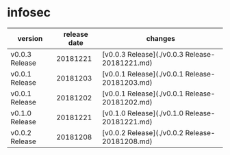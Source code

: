 # infosec	


|version|release date|changes|
|---|---|---|
|v0.0.3 Release|20181221|[v0.0.3 Release](./v0.0.3 Release-20181221.md)|
|v0.0.1 Release|20181203|[v0.0.1 Release](./v0.0.1 Release-20181203.md)|
|v0.0.1 Release|20181202|[v0.0.1 Release](./v0.0.1 Release-20181202.md)|
|v0.1.0 Release|20181221|[v0.1.0 Release](./v0.1.0 Release-20181221.md)|
|v0.0.2 Release|20181208|[v0.0.2 Release](./v0.0.2 Release-20181208.md)|
